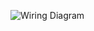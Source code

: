 ![Wiring Diagram](https://user-images.githubusercontent.com/107029886/180586822-5d4a2c78-0acf-4d02-b3c8-ce6f7f684abe.png)
